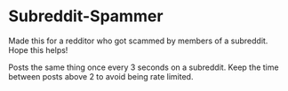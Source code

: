 # Subreddit-Spammer
Made this for a redditor who got scammed by members of a subreddit. Hope this helps! 

Posts the same thing once every 3 seconds on a subreddit. Keep the time between posts above 2 to avoid being rate limited. 
